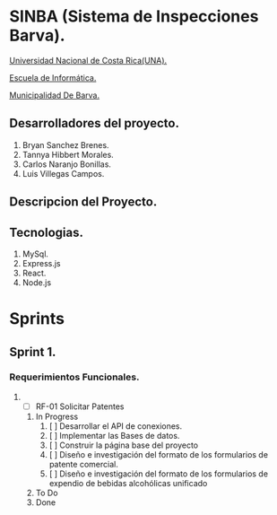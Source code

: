 # SINBA (Sistema de Inspecciones Barva).

[Universidad Nacional de Costa Rica(UNA).](https://www.una.ac.cr/ "Pagina Principal de la Universidad Nacional")

[Escuela de Informática.](https://www.escinf.una.ac.cr/ "Pagina Principal de la Escuela de Informática UNA")

[ Municipalidad De Barva.](https://munibarva.go.cr/ "Pagina Principal de la Municipalidad De Barva")

## Desarrolladores del proyecto.

1. Bryan Sanchez Brenes.
2. Tannya Hibbert Morales.
3. Carlos Naranjo Bonillas.
4. Luis Villegas Campos.

## Descripcion del Proyecto.

## Tecnologias.

1. MySql.
2. Express.js
3. React.
4. Node.js

# Sprints

## Sprint 1.

### Requerimientos Funcionales.

1. - [ ] RF-01 Solicitar Patentes
   1. In Progress
      1. [ ] Desarrollar el API de conexiones.
      2. [ ] Implementar las Bases de datos.
      3. [ ] Construir la página base del proyecto
      4. [ ] Diseño e investigación del formato de los formularios de patente comercial.
      5. [ ] Diseño e investigación del formato de los formularios de expendio de bebidas alcohólicas unificado
   2. To Do
   3. Done
